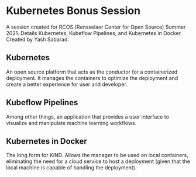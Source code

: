 # Kubernetes Bonus Session
A session created for RCOS (Rensselaer Center for Open Source) Summer 2021. Details Kubernetes, Kubeflow Pipelines, and Kubernetes in Docker. Created by Yash Sabarad. 

Kubernetes
------------------------
An open source platform that acts as the conductor for a containerized deployment. It manages the containers to optimize the deployment and create a better experience for user and developer.

Kubeflow Pipelines
------------------------
Among other things, an application that provides a user interface to visualize and manipulate machine learning workflows. 

Kubernetes in Docker
------------------------
The long form for KiND. Allows the manager to be used on local containers, eliminating the need for a cloud service to host a deployment (given that the local machine is capable of handling the deployment). 
